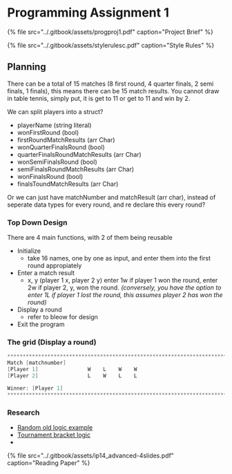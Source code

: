 # Programming Assignment 1

{% file src="../.gitbook/assets/progproj1.pdf" caption="Project Brief" %}

{% file src="../.gitbook/assets/stylerulesc.pdf" caption="Style Rules" %}

## Planning

There can be a total of 15 matches \(8 first round, 4 quarter finals, 2 semi finals, 1 finals\), this means there can be 15 match results. You cannot draw in table tennis, simply put, it is get to 11 or get to 11 and win by 2.

We can split players into a struct?

* playerName \(string literal\)
* wonFirstRound \(bool\)
* firstRoundMatchResults \(arr Char\)
* wonQuarterFinalsRound \(bool\)
* quarterFinalsRoundMatchResults \(arr Char\)
* wonSemiFinalsRound \(bool\)
* semiFinalsRoundMatchResults \(arr Char\)
* wonFinalsRound \(bool\)
* finalsToundMatchResults \(arr Char\)

Or we can just have matchNumber and matchResult \(arr char\), instead of seperate data types for every round, and re declare this every round?



### Top Down Design

There are 4 main functions, with 2 of them being reusable

* Initialize
  * take 16 names, one by one as input, and enter them into the first round appropiately
* Enter a match result
  * x, y \(player 1 x, player 2 y\) enter 1w if player 1 won the round, enter 2w if player 2, y, won the round. _\(conversely, you have the option to enter 1L if player 1 lost the round, this assumes player 2 has won the round\)_
* Display a round
  * refer to bleow for design
* Exit the program





### The grid \(Display a round\)

```c
************************************************************************
Match [matchnumber]
[Player 1]                W    L    W    W            
[Player 2]                L    W    L    L

Winner: [Player 1]
************************************************************************
```

### Research

* [Random old logic example](https://cboard.cprogramming.com/cplusplus-programming/108295-table-tennis-scoring-system.html)
* [Tournament bracket logic](https://stackoverflow.com/questions/6071563/algorithms-for-tournament-brackets-ncaa-etc)
* 
{% file src="../.gitbook/assets/ip14\_advanced-4slides.pdf" caption="Reading Paper" %}

